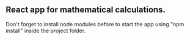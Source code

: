 React app for mathematical calculations.
-
Don't forget to install node modules before to start the
app using "npm install" inside the project folder.
